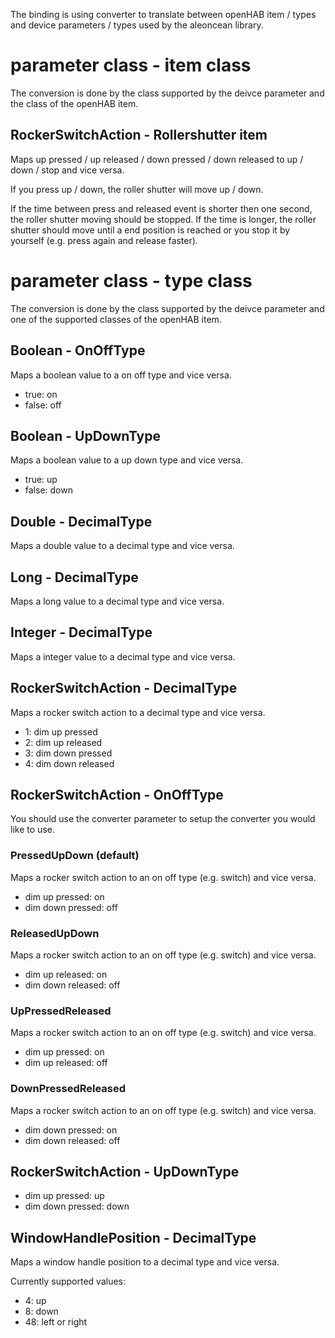The binding is using converter to translate between openHAB item / types and device parameters / types used by the aleoncean library.

# parameter class - item class

The conversion is done by the class supported by the deivce parameter and the class of the openHAB item.

## RockerSwitchAction - Rollershutter item

Maps up pressed / up released / down pressed / down released to up / down / stop and vice versa.

If you press up / down, the roller shutter will move up / down.

If the time between press and released event is shorter then one second, the roller shutter moving should be stopped. If the time is longer, the roller shutter should move until a end position is reached or you stop it by yourself (e.g. press again and release faster).

# parameter class - type class

The conversion is done by the class supported by the deivce parameter and one of the supported classes of the openHAB item.

## Boolean - OnOffType

Maps a boolean value to a on off type and vice versa.

* true: on
* false: off

## Boolean - UpDownType

Maps a boolean value to a up down type and vice versa.

* true: up
* false: down

## Double - DecimalType

Maps a double value to a decimal type and vice versa.

## Long - DecimalType

Maps a long value to a decimal type and vice versa.

## Integer - DecimalType

Maps a integer value to a decimal type and vice versa.

## RockerSwitchAction - DecimalType

Maps a rocker switch action to a decimal type and vice versa.

* 1: dim up pressed
* 2: dim up released
* 3: dim down pressed
* 4: dim down released

## RockerSwitchAction - OnOffType

You should use the converter parameter to setup the converter you would like to use.

### PressedUpDown (default)

Maps a rocker switch action to an on off type (e.g. switch) and vice versa.

* dim up pressed: on
* dim down pressed: off

### ReleasedUpDown

Maps a rocker switch action to an on off type (e.g. switch) and vice versa.

* dim up released: on
* dim down released: off

### UpPressedReleased

Maps a rocker switch action to an on off type (e.g. switch) and vice versa.

* dim up pressed: on
* dim up released: off

### DownPressedReleased

Maps a rocker switch action to an on off type (e.g. switch) and vice versa.

* dim down pressed: on
* dim down released: off

## RockerSwitchAction - UpDownType

* dim up pressed: up
* dim down pressed: down

## WindowHandlePosition - DecimalType

Maps a window handle position to a decimal type and vice versa.

Currently supported values:

* 4: up
* 8: down
* 48: left or right
